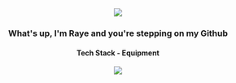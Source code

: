 <div align="center"> 
<img src="https://cdn.discordapp.com/attachments/1182133446668202059/1216574827574329354/image.png?ex=6600e299&is=65ee6d99&hm=35f51a015c3d8ffc3a88377602b5fbf56dd4dd95b57d47ca7a6894842ab86827&">
  


<h3 align="center"> What's up, I'm Raye and you're stepping on my Github </h3>









<h4 align="center"> Tech Stack - Equipment  </h4>
<p align="center">
  <a href="https://skillicons.dev">
    <img src="https://skillicons.dev/icons?i=discord,figma,html,css,js,ts,react,tailwind,next,vercel,cs,unity,godot&perline=14" />
  
  </a>
</p>
</div>
